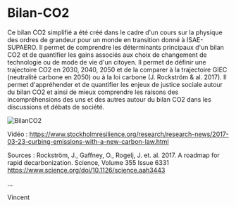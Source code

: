 # Bilan-CO2
Ce bilan CO2 simplifié a été créé dans le cadre d'un cours sur la physique des ordres de grandeur pour un monde en transition donné à ISAE-SUPAERO. Il permet de comprendre les déterminants principaux d'un bilan CO2 et de quantifier les gains associés aux choix de changement de technologie ou de mode de vie d'un citoyen. Il permet de définir une trajectoire CO2 en 2030, 2040, 2050 et de la comparer à la trajectoire GIEC (neutralité carbone en 2050) ou à la loi carbone (J. Rockström & al. 2017). Il permet d'appréhender et de quantifier les enjeux de justice sociale autour du bilan CO2 et ainsi de mieux comprendre les raisons des incompréhensions des uns et des autres autour du bilan CO2 dans les discussions et débats de société.

![BilanCO2](https://github.com/vikchaps/Bilan-CO2/assets/18681171/f80f1604-f67a-4439-8ef8-f85fb2473573)

Vidéo : https://www.stockholmresilience.org/research/research-news/2017-03-23-curbing-emissions-with-a-new-carbon-law.html

Sources :
Rockström, J., Gaffney, O., Rogelj, J. et. al. 2017. A roadmap for rapid decarbonization. Science, Volume 355 Issue 6331 https://www.science.org/doi/10.1126/science.aah3443



...

Vincent

